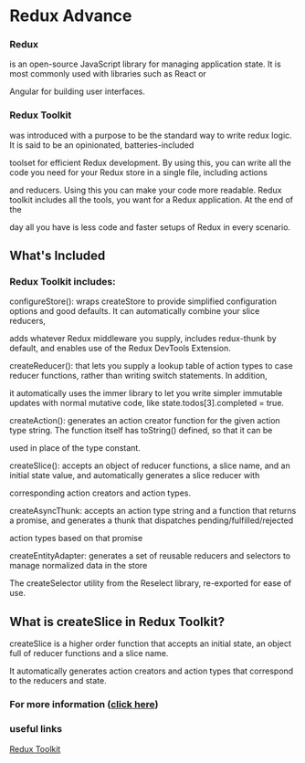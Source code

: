 # Redux Advance

### Redux 

is an open-source JavaScript library for managing application state. It is most commonly used with libraries such as React or

Angular for building user interfaces.

### Redux Toolkit 

was introduced with a purpose to be the standard way to write redux logic. It is said to be an opinionated, batteries-included 

toolset for efficient Redux development. By using this, you can write all the code you need for your Redux store in a single file, including actions

and reducers. Using this you can make your code more readable. Redux toolkit includes all the tools, you want for a Redux application. At the end of the

day all you have is less code and faster setups of Redux in every scenario.



## What's Included

### Redux Toolkit includes:

configureStore(): wraps createStore to provide simplified configuration options and good defaults. It can automatically combine your slice reducers,

adds whatever Redux middleware you supply, includes redux-thunk by default, and enables use of the Redux DevTools Extension.

createReducer(): that lets you supply a lookup table of action types to case reducer functions, rather than writing switch statements. In addition,

it automatically uses the immer library to let you write simpler immutable updates with normal mutative code, like state.todos[3].completed = true.

createAction(): generates an action creator function for the given action type string. The function itself has toString() defined, so that it can be 

used in place of the type constant.

createSlice(): accepts an object of reducer functions, a slice name, and an initial state value, and automatically generates a slice reducer with

corresponding action creators and action types.

createAsyncThunk: accepts an action type string and a function that returns a promise, and generates a thunk that dispatches pending/fulfilled/rejected 

action types based on that promise

createEntityAdapter: generates a set of reusable reducers and selectors to manage normalized data in the store

The createSelector utility from the Reselect library, re-exported for ease of use.



## What is createSlice in Redux Toolkit?

createSlice is a higher order function that accepts an initial state, an object full of reducer functions and a slice name.

It automatically generates action creators and action types that correspond to the reducers and state.


### For more information ([click here](https://github.com/qais-alsgher/reading-notes/blob/main/README.md))

### useful links 
[Redux Toolkit]([](https://redux.js.org/redux-toolkit/overview))



